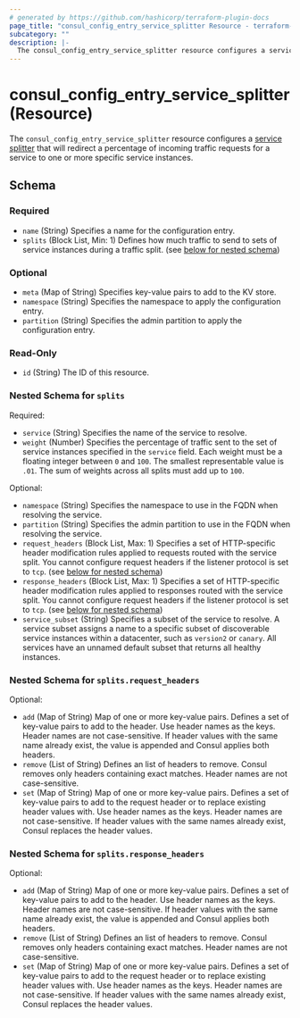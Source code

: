 ```yaml
---
# generated by https://github.com/hashicorp/terraform-plugin-docs
page_title: "consul_config_entry_service_splitter Resource - terraform-provider-consul"
subcategory: ""
description: |-
  The consul_config_entry_service_splitter resource configures a service splitter https://developer.hashicorp.com/consul/docs/connect/config-entries/service-splitter that will redirect a percentage of incoming traffic requests for a service to one or more specific service instances.
---
```


# consul_config_entry_service_splitter (Resource)

The `consul_config_entry_service_splitter` resource configures a [service splitter](https://developer.hashicorp.com/consul/docs/connect/config-entries/service-splitter) that will redirect a percentage of incoming traffic requests for a service to one or more specific service instances.



<!-- schema generated by tfplugindocs -->
## Schema

### Required

- `name` (String) Specifies a name for the configuration entry.
- `splits` (Block List, Min: 1) Defines how much traffic to send to sets of service instances during a traffic split. (see [below for nested schema](#nestedblock--splits))

### Optional

- `meta` (Map of String) Specifies key-value pairs to add to the KV store.
- `namespace` (String) Specifies the namespace to apply the configuration entry.
- `partition` (String) Specifies the admin partition to apply the configuration entry.

### Read-Only

- `id` (String) The ID of this resource.

<a id="nestedblock--splits"></a>
### Nested Schema for `splits`

Required:

- `service` (String) Specifies the name of the service to resolve.
- `weight` (Number) Specifies the percentage of traffic sent to the set of service instances specified in the `service` field. Each weight must be a floating integer between `0` and `100`. The smallest representable value is `.01`. The sum of weights across all splits must add up to `100`.

Optional:

- `namespace` (String) Specifies the namespace to use in the FQDN when resolving the service.
- `partition` (String) Specifies the admin partition to use in the FQDN when resolving the service.
- `request_headers` (Block List, Max: 1) Specifies a set of HTTP-specific header modification rules applied to requests routed with the service split. You cannot configure request headers if the listener protocol is set to `tcp`. (see [below for nested schema](#nestedblock--splits--request_headers))
- `response_headers` (Block List, Max: 1) Specifies a set of HTTP-specific header modification rules applied to responses routed with the service split. You cannot configure request headers if the listener protocol is set to `tcp`. (see [below for nested schema](#nestedblock--splits--response_headers))
- `service_subset` (String) Specifies a subset of the service to resolve. A service subset assigns a name to a specific subset of discoverable service instances within a datacenter, such as `version2` or `canary`. All services have an unnamed default subset that returns all healthy instances.

<a id="nestedblock--splits--request_headers"></a>
### Nested Schema for `splits.request_headers`

Optional:

- `add` (Map of String) Map of one or more key-value pairs. Defines a set of key-value pairs to add to the header. Use header names as the keys. Header names are not case-sensitive. If header values with the same name already exist, the value is appended and Consul applies both headers.
- `remove` (List of String) Defines an list of headers to remove. Consul removes only headers containing exact matches. Header names are not case-sensitive.
- `set` (Map of String) Map of one or more key-value pairs. Defines a set of key-value pairs to add to the request header or to replace existing header values with. Use header names as the keys. Header names are not case-sensitive. If header values with the same names already exist, Consul replaces the header values.


<a id="nestedblock--splits--response_headers"></a>
### Nested Schema for `splits.response_headers`

Optional:

- `add` (Map of String) Map of one or more key-value pairs. Defines a set of key-value pairs to add to the header. Use header names as the keys. Header names are not case-sensitive. If header values with the same name already exist, the value is appended and Consul applies both headers.
- `remove` (List of String) Defines an list of headers to remove. Consul removes only headers containing exact matches. Header names are not case-sensitive.
- `set` (Map of String) Map of one or more key-value pairs. Defines a set of key-value pairs to add to the request header or to replace existing header values with. Use header names as the keys. Header names are not case-sensitive. If header values with the same names already exist, Consul replaces the header values.


